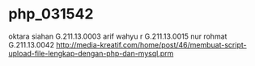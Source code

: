 # php_031542
oktara siahan G.211.13.0003
arif wahyu r G.211.13.0015
nur rohmat G.211.13.0042
http://media-kreatif.com/home/post/46/membuat-script-upload-file-lengkap-dengan-php-dan-mysql.prm